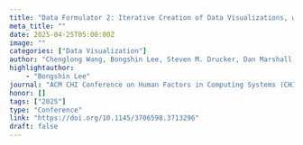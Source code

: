 ```yaml
---
title: "Data Formulator 2: Iterative Creation of Data Visualizations, with AI Transforming Data Along the Way"
meta_title: ""
date: 2025-04-25T05:00:00Z
image: ""
categories: ["Data Visualization"]
author: "Chenglong Wang, Bongshin Lee, Steven M. Drucker, Dan Marshall, Jianfeng Gao"
highlightauthor: 
    - "Bongshin Lee"
journal: "ACM CHI Conference on Human Factors in Computing Systems (CHI 2025)"
honor: []
tags: ["2025"]
type: "Conference"
link: "https://doi.org/10.1145/3706598.3713296"
draft: false
---
```

 
